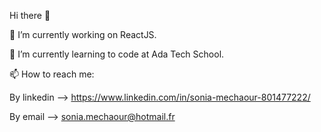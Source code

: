   Hi there 👋

🔭 I’m currently working on ReactJS.

🌱 I’m currently learning to code at Ada Tech School.

📫 How to reach me: 

   By linkedin --> https://www.linkedin.com/in/sonia-mechaour-801477222/ 
  
   By email --> sonia.mechaour@hotmail.fr


    
    
    
